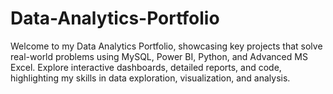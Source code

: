 # Data-Analytics-Portfolio
Welcome to my Data Analytics Portfolio, showcasing key projects that solve real-world problems using MySQL, Power BI, Python, and Advanced MS Excel. Explore interactive dashboards, detailed reports, and code, highlighting my skills in data exploration, visualization, and analysis.
